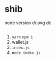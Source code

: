 # shib

node version dr.ovg dc 
## 

1. `yarn` `npm i`
2. wallet.js
3. `index.js`
4. `node index.js`
